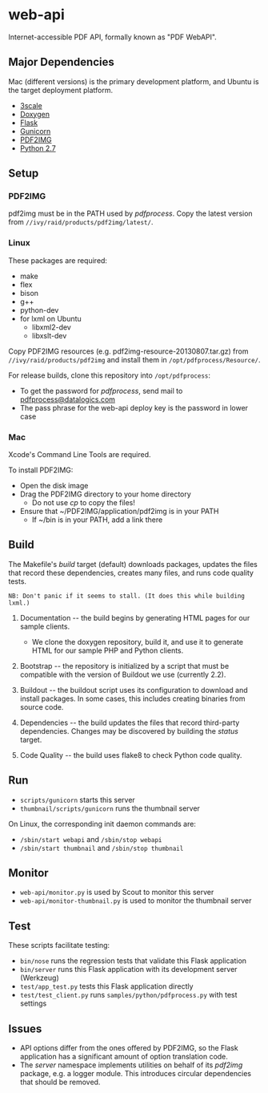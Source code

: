 # web-api

Internet-accessible PDF API, formally known as "PDF WebAPI".

## Major Dependencies

Mac (different versions) is the primary development platform, and Ubuntu is the target deployment platform.

* [3scale](http://3scale.net)
* [Doxygen](http://www.stack.nl/~dimitri/doxygen/)
* [Flask](http://flask.pocoo.org)
* [Gunicorn](http://gunicorn.org)
* [PDF2IMG](http://www.datalogics.com/products/pdf2img/)
* [Python 2.7](https://www.python.org)

## Setup

### PDF2IMG

pdf2img must be in the PATH used by _pdfprocess_. Copy the latest version from `//ivy/raid/products/pdf2img/latest/`.

### Linux

These packages are required:

* make
* flex
* bison
* g++
* python-dev
* for lxml on Ubuntu
    * libxml2-dev
    * libxslt-dev

Copy PDF2IMG resources (e.g. pdf2img-resource-20130807.tar.gz) from `//ivy/raid/products/pdf2img` and install them in `/opt/pdfprocess/Resource/`.

For release builds, clone this repository into `/opt/pdfprocess`:

* To get the password for _pdfprocess_, send mail to pdfprocess@datalogics.com
* The pass phrase for the web-api deploy key is the password in lower case

### Mac

Xcode's Command Line Tools are required.

To install PDF2IMG:

* Open the disk image
* Drag the PDF2IMG directory to your home directory
    * Do not use _cp_ to copy the files!
* Ensure that ~/PDF2IMG/application/pdf2img is in your PATH
    * If ~/bin is in your PATH, add a link there

## Build

The Makefile's _build_ target (default) downloads packages, updates the files that record these dependencies, creates many files, and runs code quality tests.

    NB: Don't panic if it seems to stall. (It does this while building lxml.)

1. Documentation -- the build begins by generating HTML pages for our sample clients.

    * We clone the doxygen repository, build it, and use it to generate HTML for our sample PHP and Python clients.

2. Bootstrap -- the repository is initialized by a script that must be compatible with the version of Buildout we use (currently 2.2).

3. Buildout -- the buildout script uses its configuration to download and install packages. In some cases, this includes creating binaries from source code.

4. Dependencies -- the build updates the files that record third-party dependencies. Changes may be discovered by building the _status_ target.

5. Code Quality -- the build uses flake8 to check Python code quality.

## Run

* `scripts/gunicorn` starts this server
* `thumbnail/scripts/gunicorn` runs the thumbnail server

On Linux, the corresponding init daemon commands are:

* `/sbin/start webapi` and `/sbin/stop webapi`
* `/sbin/start thumbnail` and `/sbin/stop thumbnail`

## Monitor

* `web-api/monitor.py` is used by Scout to monitor this server
* `web-api/monitor-thumbnail.py` is used to monitor the thumbnail server

## Test

These scripts facilitate testing:

* `bin/nose` runs the regression tests that validate this Flask application
* `bin/server` runs this Flask application with its development server (Werkzeug)
* `test/app_test.py` tests this Flask application directly
* `test/test_client.py` runs `samples/python/pdfprocess.py` with test settings

## Issues

* API options differ from the ones offered by PDF2IMG, so the Flask application has a significant amount of option translation code.
* The _server_ namespace implements utilities on behalf of its _pdf2img_ package, e.g. a logger module. This introduces circular dependencies that should be removed.
